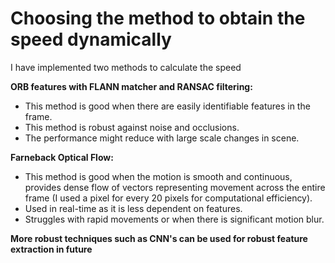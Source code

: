 # Choosing the method to obtain the speed dynamically
I have implemented two methods to calculate the speed

**ORB features with FLANN matcher and RANSAC filtering:**
* This method is good when there are easily identifiable features in the frame.
* This method is robust against noise and occlusions.
* The performance might reduce with large scale changes in scene.

**Farneback Optical Flow:**

* This method is good when the motion is smooth and continuous, provides dense flow of vectors representing movement across the entire frame (I used a pixel for every 20 pixels for computational efficiency).
* Used in real-time as it is less dependent on features.
* Struggles with rapid movements or when there is significant motion blur.

**More robust techniques such as CNN's can be used for robust feature extraction in future**
	

